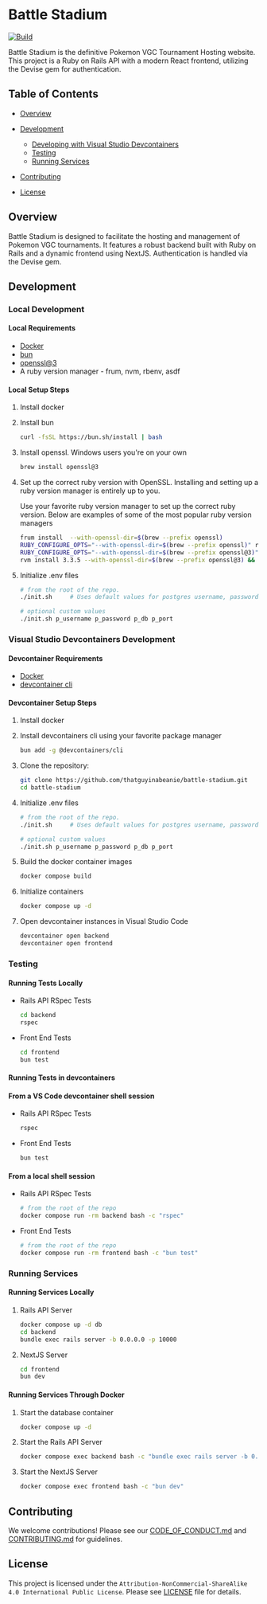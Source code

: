 # Battle Stadium

[![Build](https://github.com/thatguyinabeanie/battle-stadium/actions/workflows/ruby_on_rails.yml/badge.svg?branch=main)](https://github.com/thatguyinabeanie/battle-stadium/actions/workflows/ruby_on_rails.yml)

Battle Stadium is the definitive Pokemon VGC Tournament Hosting website. This project is a Ruby on Rails API with a modern React frontend, utilizing the Devise gem for authentication.

## Table of Contents

- [Overview](#overview)

- [Development](#development)
  - [Developing with Visual Studio Devcontainers](#visual-studio-devcontainers-development)
  - [Testing](#testing)
  - [Running Services](#running-services)
- [Contributing](#contributing)
- [License](#license)

## Overview

Battle Stadium is designed to facilitate the hosting and management of Pokemon VGC tournaments. It features a robust backend built with Ruby on Rails and a dynamic frontend using NextJS. Authentication is handled via the Devise gem.

## Development

### Local Development

#### Local Requirements

- [Docker](https://docs.docker.com/get-docker/)
- [bun](https://bun.sh/)
- [openssl@3](https://formulae.brew.sh/formula/openssl@3)
- A ruby version manager - frum, nvm, rbenv, asdf

#### Local Setup Steps

1. Install docker

2. Install bun

    ```bash
    curl -fsSL https://bun.sh/install | bash
    ```

3. Install openssl. Windows users you're on your own

    ```bash
    brew install openssl@3
    ```

4. Set up the correct ruby version with OpenSSL. Installing and setting up a ruby version manager is entirely up to you.

    Use your favorite ruby version manager to set up the correct ruby version. Below are examples of some of
    the most popular ruby version managers

    ```bash
    frum install  --with-openssl-dir=$(brew --prefix openssl)
    RUBY_CONFIGURE_OPTS="--with-openssl-dir=$(brew --prefix openssl)" rbenv install
    RUBY_CONFIGURE_OPTS="--with-openssl-dir=$(brew --prefix openssl@3)" asdf install ruby
    rvm install 3.3.5 --with-openssl-dir=$(brew --prefix openssl@3) && rvm use
    ```

5. Initialize .env files

    ```bash
    # from the root of the repo.
    ./init.sh     # Uses default values for postgres username, password, db name, and port

    # optional custom values
    ./init.sh p_username p_password p_db p_port
    ```

### Visual Studio Devcontainers Development

#### Devcontainer Requirements

- [Docker](https://docs.docker.com/get-docker/)
- [devcontainer cli](https://github.com/devcontainers/cli)

#### Devcontainer Setup Steps

1. Install docker

2. Install devcontainers cli using your favorite package manager

    ```bash
    bun add -g @devcontainers/cli
    ```

3. Clone the repository:

    ```bash
    git clone https://github.com/thatguyinabeanie/battle-stadium.git
    cd battle-stadium
    ```

4. Initialize .env files

    ```bash
    # from the root of the repo.
    ./init.sh     # Uses default values for postgres username, password, db name, and port

    # optional custom values
    ./init.sh p_username p_password p_db p_port
    ```

5. Build the docker container images

    ```bash
    docker compose build
    ```

6. Initialize containers

    ```bash
    docker compose up -d
    ```

7. Open devcontainer instances in Visual Studio Code

    ```bash
    devcontainer open backend
    devcontainer open frontend
    ```

### Testing

#### Running Tests Locally

- Rails API RSpec Tests

    ```bash
    cd backend
    rspec
    ```

- Front End Tests

    ```bash
    cd frontend
    bun test
    ```

#### Running Tests in devcontainers

#### From a VS Code devcontainer shell session

- Rails API RSpec Tests

    ```bash
    rspec
    ```

- Front End Tests

    ```bash
    bun test
    ```

#### From a local shell session

- Rails API RSpec Tests

    ```bash
    # from the root of the repo
    docker compose run -rm backend bash -c "rspec"
    ```

- Front End Tests

    ```bash
    # from the root of the repo
    docker compose run -rm frontend bash -c "bun test"
    ```

### Running Services

#### Running Services Locally

1. Rails API Server

    ```bash
    docker compose up -d db
    cd backend
    bundle exec rails server -b 0.0.0.0 -p 10000
    ```

2. NextJS Server

    ```bash
    cd frontend
    bun dev
    ```

#### Running Services Through Docker

1. Start the database container

    ```bash
    docker compose up -d
    ```

2. Start the Rails API Server

    ```bash
    docker compose exec backend bash -c "bundle exec rails server -b 0.0.0.0 -p 10000"
    ```

3. Start the NextJS Server

    ```bash
    docker compose exec frontend bash -c "bun dev"
    ```

## Contributing

We welcome contributions! Please see our [CODE_OF_CONDUCT.md](CODE_OF_CONDUCT.md) and [CONTRIBUTING.md](CONTRIBUTING.md) for guidelines.

## License

This project is licensed under the `Attribution-NonCommercial-ShareAlike 4.0 International Public License`. Please see [LICENSE](./LICENSE) file for details.
